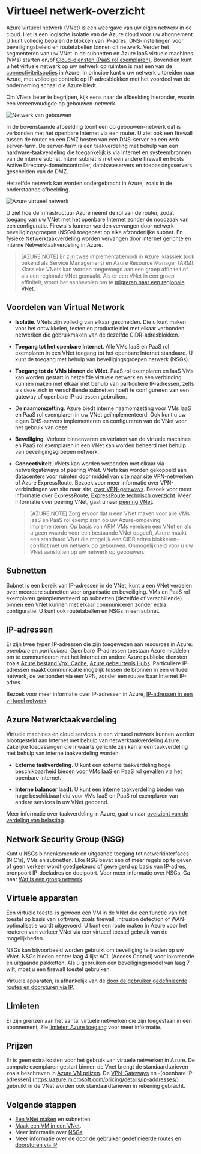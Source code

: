 <properties
   pageTitle="Overzicht van Azure Virtual Network (VNet)"
   description="Meer informatie over virtuele netwerken (VNets) in Azure."
   services="virtual-network"
   documentationCenter="na"
   authors="jimdial"
   manager="carmonm"
   editor="tysonn" />
<tags
   ms.service="virtual-network"
   ms.devlang="na"
   ms.topic="get-started-article"
   ms.tgt_pltfrm="na"
   ms.workload="infrastructure-services"
   ms.date="03/15/2016"
   ms.author="jdial" />

# <a name="virtual-network-overview"></a>Virtueel netwerk-overzicht

Azure virtueel netwerk (VNet) is een weergave van uw eigen netwerk in de cloud.  Het is een logische isolatie van de Azure cloud voor uw abonnement. U kunt volledig bepalen de blokken van IP-adres, DNS-instellingen voor beveiligingsbeleid en routetabellen binnen dit netwerk. Verder het segmenteren van uw VNet in de subnetten en Azure IaaS virtuele machines (VMs) starten en/of [Cloud-diensten (PaaS rol exemplaren)](../cloud-services/cloud-services-choose-me.md). Bovendien kunt u het virtuele netwerk op uw netwerk op ruimten is met een van de [connectiviteitsopties](../vpn-gateway/vpn-gateway-about-vpngateways.md#site-to-site-and-multi-site) in Azure. In principe kunt u uw netwerk uitbreiden naar Azure, met volledige controle op IP-adresblokken met het voordeel van de onderneming schaal die Azure biedt.

Om VNets beter te begrijpen, kijk eens naar de afbeelding hieronder, waarin een vereenvoudigde op gebouwen-netwerk.

![Netwerk van gebouwen](./media/virtual-networks-overview/figure01.png)

In de bovenstaande afbeelding toont een op gebouwen-netwerk dat is verbonden met het openbare Internet via een router. U ziet ook een firewall tussen de router en een DMZ hosten van een DNS-server en een web server-farm. De server-farm is een taakverdeling met behulp van een hardware-taakverdeling die toegankelijk is via Internet en systeembronnen van de interne subnet. Intern subnet is met een andere firewall en hosts Active Directory-domeincontroller, databaseservers en toepassingsservers gescheiden van de DMZ.

Hetzelfde netwerk kan worden ondergebracht in Azure, zoals in de onderstaande afbeelding.

![Azure virtueel netwerk](./media/virtual-networks-overview/figure02.png)

U ziet hoe de infrastructuur Azure neemt de rol van de router, zodat toegang van uw VNet met het openbare Internet zonder de noodzaak van een configuratie. Firewalls kunnen worden vervangen door netwerk-beveiligingsgroepen (NSGs) toegepast op elke afzonderlijke subnet. En fysieke Netwerktaakverdeling worden vervangen door internet gerichte en interne Netwerktaakverdeling in Azure.

>[AZURE.NOTE] Er zijn twee implementatiemodi in Azure: klassiek (ook bekend als Service Management) en Azure Resource Manager (ARM). Klassieke VNets kan worden toegevoegd aan een groep affiniteit of als een regionale VNet gemaakt. Als er een VNet in een groep affiniteit, wordt het aanbevolen om te [migreren naar een regionale VNet](virtual-networks-migrate-to-regional-vnet.md).

## <a name="virtual-network-benefits"></a>Voordelen van Virtual Network

- **Isolatie**. VNets zijn volledig van elkaar gescheiden. Die u kunt maken voor het ontwikkelen, testen en productie niet met elkaar verbonden netwerken die gebruikmaken van de dezelfde CIDR-adresblokken.

- **Toegang tot het openbare Internet**. Alle VMs IaaS en PaaS rol exemplaren in een VNet toegang tot het openbare Internet standaard. U kunt de toegang met behulp van beveiligingsgroepen netwerk (NSGs).

- **Toegang tot de VMs binnen de VNet**. PaaS rol exemplaren en IaaS VMs kan worden gestart in hetzelfde virtuele netwerk en een verbinding kunnen maken met elkaar met behulp van particuliere IP-adressen, zelfs als deze zich in verschillende subnetten hoeft te configureren van een gateway of openbare IP-adressen gebruiken.

- De **naamomzetting**. Azure biedt interne naamomzetting voor VMs IaaS en PaaS rol exemplaren in uw VNet geïmplementeerd. Ook kunt u uw eigen DNS-servers implementeren en configureren van de VNet voor het gebruik van deze.

- **Beveiliging**. Verkeer binnenvaren en verlaten van de virtuele machines en PaaS rol exemplaren in een VNet kan worden beheerd met behulp van beveiligingsgroepen netwerk.

- **Connectiviteit**. VNets kan worden verbonden met elkaar via netwerkgateways of peering VNet. VNets kan worden gekoppeld aan datacenters voor ruimten door middel van site naar site VPN-netwerken of Azure ExpressRoute. Bezoek voor meer informatie over VPN-verbindingen van site naar site, [over VPN-gateways](../vpn-gateway/vpn-gateway-about-vpngateways.md#site-to-site-and-multi-site). Bezoek voor meer informatie over ExpressRoute, [ExpressRoute technisch overzicht](../expressroute/expressroute-introduction.md). Meer informatie over peering VNet, gaat u naar [peering VNet](virtual-network-peering-overview.md).

    >[AZURE.NOTE] Zorg ervoor dat u een VNet maken voor alle VMs IaaS en PaaS rol exemplaren op uw Azure-omgeving implementeren. Op basis van ARM VMs vereisen een VNet en als u geen waarde voor een bestaande VNet opgeeft, Azure maakt een standaard VNet die mogelijk een CIDR adres blokkeren-conflict met uw netwerk op gebouwen. Onmogelijkheid voor u uw VNet aansluiten op uw netwerk op gebouwen.

## <a name="subnets"></a>Subnetten

Subnet is een bereik van IP-adressen in de VNet, kunt u een VNet verdelen over meerdere subnetten voor organisatie en beveiliging. VMs en PaaS rol exemplaren geïmplementeerd op subnetten (dezelfde of verschillende) binnen een VNet kunnen met elkaar communiceren zonder extra configuratie. U kunt ook routetabellen en NSGs in een subnet.

## <a name="ip-addresses"></a>IP-adressen


Er zijn twee typen IP-adressen die zijn toegewezen aan resources in Azure: *openbare* en *particuliere*. Openbare IP-adressen toestaan Azure middelen om te communiceren met het Internet en andere Azure publieke diensten zoals [Azure bestand Vgx. Cache](https://azure.microsoft.com/services/cache/), [Azure gebeurtenis Hubs](https://azure.microsoft.com/documentation/services/event-hubs/). Particuliere IP-adressen maakt communicatie mogelijk tussen de bronnen in een virtueel netwerk, de verbonden via een VPN, zonder een routeerbaar Internet IP-adres.

Bezoek voor meer informatie over IP-adressen in Azure, [IP-adressen in een virtueel netwerk](virtual-network-ip-addresses-overview-arm.md)

## <a name="azure-load-balancers"></a>Azure Netwerktaakverdeling

Virtuele machines en cloud services in een virtueel netwerk kunnen worden blootgesteld aan Internet met behulp van netwerktaakverdeling Azure. Zakelijke toepassingen die inwaarts gerichte zijn kan alleen taakverdeling met behulp van interne taakverdeling worden.

- **Externe taakverdeling**. U kunt een externe taakverdeling hoge beschikbaarheid bieden voor VMs IaaS en PaaS rol gevallen via het openbare Internet.

- **Interne balancer laadt**. U kunt een interne taakverdeling bieden van hoge beschikbaarheid voor VMs IaaS en PaaS rol exemplaren van andere services in uw VNet geopend.

Meer informatie over taakverdeling in Azure, gaat u naar [overzicht van de verdeling van belasting](../load-balancer/load-balancer-overview.md).

## <a name="network-security-group-nsg"></a>Network Security Group (NSG)

Kunt u NSGs binnenkomende en uitgaande toegang tot netwerkinterfaces (NIC's), VMs en subnetten. Elke NSG bevat een of meer regels op te geven of geen verkeer wordt goedgekeurd of geweigerd op basis van IP-adres, bronpoort IP-doeladres en doelpoort. Voor meer informatie over NSGs, Ga naar [Wat is een groep netwerk](virtual-networks-nsg.md).

## <a name="virtual-appliances"></a>Virtuele apparaten

Een virtuele toestel is gewoon een VM in de VNet die een functie van het toestel op basis van software, zoals firewall, intrusion detection of WAN-optimalisatie wordt uitgevoerd. U kunt een route maken in Azure voor het routeren van verkeer VNet via een virtueel toestel gebruik van de mogelijkheden.

NSGs kan bijvoorbeeld worden gebruikt om beveiliging te bieden op uw VNet. NSGs bieden echter laag 4 lijst ACL (Access Control) voor inkomende en uitgaande pakketten. Als u gebruiken een beveiligingsmodel van laag 7 wilt, moet u een firewall toestel gebruiken.

Virtuele apparaten, is afhankelijk van de [door de gebruiker gedefinieerde routes en doorsturen via IP](virtual-networks-udr-overview.md).

## <a name="limits"></a>Limieten
Er zijn grenzen aan het aantal virtuele netwerken die zijn toegestaan in een abonnement, Zie [limieten Azure toegang](../azure-subscription-service-limits.md#networking-limits) voor meer informatie.

## <a name="pricing"></a>Prijzen
Er is geen extra kosten voor het gebruik van virtuele netwerken in Azure. De compute exemplaren gestart binnen de Vnet brengt de standaardtarieven zoals beschreven in [Azure VM prijzen](https://azure.microsoft.com/pricing/details/virtual-machines/). De [VPN-Gateways](https://azure.microsoft.com/pricing/details/vpn-gateway/) en -[openbare IP-adressen] (https://azure.microsoft.com/pricing/details/ip-addresses/) gebruikt in de VNet worden ook standaardtarieven in rekening gebracht.

## <a name="next-steps"></a>Volgende stappen

- [Een VNet maken](virtual-networks-create-vnet-arm-pportal.md) en subnetten.
- [Maak een VM in een VNet](../virtual-machines/virtual-machines-windows-hero-tutorial.md).
- Meer informatie over [NSGs](virtual-networks-nsg.md).
- Meer informatie over de [door de gebruiker gedefinieerde routes en doorsturen via IP](virtual-networks-udr-overview.md).
